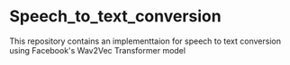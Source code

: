# Speech_to_text_conversion

This repository contains an implementtaion for speech to text conversion using Facebook's Wav2Vec Transformer model
